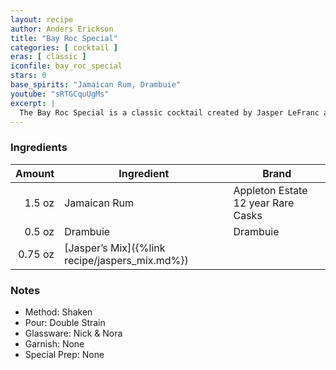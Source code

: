 ```yaml
---
layout: recipe
author: Anders Erickson
title: "Bay Roc Special"
categories: [ cocktail ]
eras: [ classic ]
iconfile: bay_roc_special
stars: 0
base_spirits: "Jamaican Rum, Drambuie"
youtube: "sRTGCquUgMs"
excerpt: |
  The Bay Roc Special is a classic cocktail created by Jasper LeFranc at the Bay Roc Hotel in Jamaica in 1972. It's a powerful libation with a balance of spice, honey, and rum.
---
```


### Ingredients

|  Amount | Ingredient                                     | Brand                              |
| ------: | ---------------------------------------------- | ---------------------------------- |
|  1.5 oz | Jamaican Rum                                   | Appleton Estate 12 year Rare Casks |
|  0.5 oz | Drambuie                                       | Drambuie                           |
| 0.75 oz | [Jasper’s Mix]({%link recipe/jaspers_mix.md%}) |

### Notes

- Method: Shaken
- Pour: Double Strain
- Glassware: Nick & Nora
- Garnish: None
- Special Prep: None

